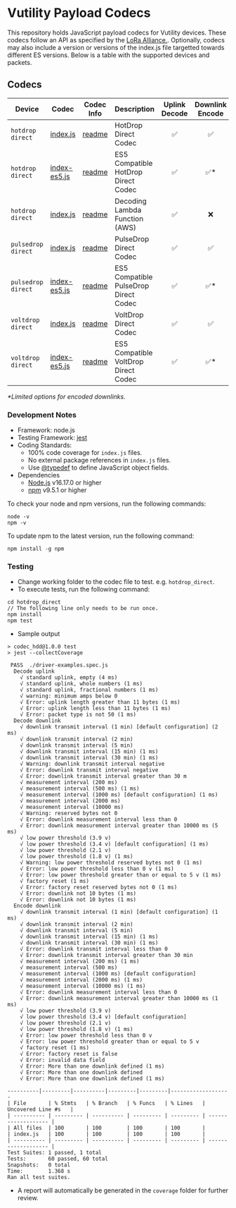 # Vutility Payload Codecs

This repository holds JavaScript payload codecs for Vutility devices. These codecs follow an API as specified by the [LoRa Alliance.](https://resources.lora-alliance.org/document/ts013-1-0-0-payload-codec-api). Optionally, codecs may also include a version or versions of the index.js file targetted towards different ES versions. Below is a table with the supported devices and packets.

## Codecs
| Device | Codec | Codec Info | Description | Uplink Decode | Downlink Encode | Downlink Decode
| --- | --- | --- | --- | :---: | :---: | :---: |
| `hotdrop direct` | [index.js](hotdrop_direct/index.js) | [readme](hotdrop_direct/index-readme.md) | HotDrop Direct Codec | ✅ | ✅ | ✅
| `hotdrop direct` | [index-es5.js](hotdrop_direct/index-es5.js) | [readme](hotdrop_direct/index-es5-readme.md)  | ES5 Compatible HotDrop Direct Codec | ✅ | ✅* | ❌
| `hotdrop direct` | [index.js](hotdrop_direct/aws-iot-core/index.js) | [readme](hotdrop_direct/aws-iot-core/readme.md)  | Decoding Lambda Function (AWS) | ✅ | ❌ | ❌
| `pulsedrop direct` | [index.js](pulsedrop_direct/index.js) | [readme](pulsedrop_direct/index-readme.md) | PulseDrop Direct Codec | ✅ | ✅ | ✅
| `pulsedrop direct` | [index-es5.js](pulsedrop_direct/index-es5.js) | [readme](pulsedrop_direct/index-es5-readme.md)  | ES5 Compatible PulseDrop Direct Codec | ✅ | ✅* | ❌
| `voltdrop direct` | [index.js](voltdrop_direct/index.js) | [readme](voltdrop_direct/index-readme.md) | VoltDrop Direct Codec | ✅ | ✅ | ✅
| `voltdrop direct` | [index-es5.js](voltdrop_direct/index-es5.js) | [readme](voltdrop_direct/index-es5-readme.md)  | ES5 Compatible VoltDrop Direct Codec | ✅ | ✅* | ❌

*\*Limited options for encoded downlinks.*

### Development Notes
 - Framework: node.js
 - Testing Framework: [jest](https://jestjs.io/)
 - Coding Standards:
    - 100% code coverage for `index.js` files.
    - No external package references in `index.js` files.
    - Use [@typedef](https://jsdoc.app/tags-typedef.html) to define JavaScript object fields.
 - Dependencies
    - [Node.js](https://nodejs.org/en/download) v16.17.0 or higher
    - [npm](https://docs.npmjs.com/downloading-and-installing-node-js-and-npm) v9.5.1 or higher

To check your node and npm versions, run the following commands:

```
node -v
npm -v
```

To update npm to the latest version, run the following command:

```
npm install -g npm
```

### Testing

- Change working folder to the codec file to test. e.g. `hotdrop_direct`.
- To execute tests, run the following command:

```
cd hotdrop_direct
// The following line only needs to be run once.
npm install
npm test
```

- Sample output

```
> codec_hdd@1.0.0 test
> jest --collectCoverage

 PASS  ./driver-examples.spec.js
  Decode uplink
    √ standard uplink, empty (4 ms)
    √ standard uplink, whole numbers (1 ms)
    √ standard uplink, fractional numbers (1 ms)
    √ warning: minimum amps below 0
    √ Error: uplink length greater than 11 bytes (1 ms)
    √ Error: uplink length less than 11 bytes (1 ms)
    √ Error: packet type is not 50 (1 ms)
  Decode downlink
    √ downlink transmit interval (1 min) [default configuration] (2 ms)
    √ downlink transmit interval (2 min)
    √ downlink transmit interval (5 min)
    √ downlink transmit interval (15 min) (1 ms)
    √ downlink transmit interval (30 min) (1 ms)
    √ Warning: downlink transmit interval negative
    √ Error: downlink transmit interval negative
    √ Error: downlink transmit interval greater than 30 m
    √ measurement interval (200 ms)
    √ measurement interval (500 ms) (1 ms)
    √ measurement interval (1000 ms) [default configuration] (1 ms)
    √ measurement interval (2000 ms)
    √ measurement interval (10000 ms)
    √ Warning: reserved bytes not 0
    √ Error: downlink measurement interval less than 0
    √ Error: downlink measurement interval greater than 10000 ms (5 ms)
    √ low power threshold (3.9 v)
    √ low power threshold (3.4 v) [default configuration] (1 ms)
    √ low power threshold (2.1 v)
    √ low power threshold (1.8 v) (1 ms)
    √ Warning: low power threshold reserved bytes not 0 (1 ms)
    √ Error: low power threshold less than 0 v (1 ms)
    √ Error: low power threshold greater than or equal to 5 v (1 ms)
    √ factory reset (1 ms)
    √ Error: factory reset reserved bytes not 0 (1 ms)
    √ Error: downlink not 10 bytes (1 ms)
    √ Error: downlink not 10 bytes (1 ms)
  Encode downlink
    √ downlink transmit interval (1 min) [default configuration] (1 ms)
    √ downlink transmit interval (2 min)
    √ downlink transmit interval (5 min)
    √ downlink transmit interval (15 min) (1 ms)
    √ downlink transmit interval (30 min) (1 ms)
    √ Error: downlink transmit interval less than 0
    √ Error: downlink transmit interval greater than 30 min
    √ measurement interval (200 ms) (1 ms)
    √ measurement interval (500 ms)
    √ measurement interval (1000 ms) [default configuration]
    √ measurement interval (2000 ms) (1 ms)
    √ measurement interval (10000 ms) (1 ms)
    √ Error: downlink measurement interval less than 0
    √ Error: downlink measurement interval greater than 10000 ms (1 ms)
    √ low power threshold (3.9 v)
    √ low power threshold (3.4 v) [default configuration]
    √ low power threshold (2.1 v)
    √ low power threshold (1.8 v) (1 ms)
    √ Error: low power threshold less than 0 v
    √ Error: low power threshold greater than or equal to 5 v
    √ factory reset (1 ms)
    √ Error: factory reset is false
    √ Error: invalid data field
    √ Error: More than one downlink defined (1 ms)
    √ Error: More than one downlink defined
    √ Error: More than one downlink defined (1 ms)

----------|---------|----------|---------|---------|-------------------
| File       | % Stmts   | % Branch   | % Funcs   | % Lines   | Uncovered Line #s   |
| ---------- | --------- | ---------- | --------- | --------- | ------------------- |
| All files  | 100       | 100        | 100       | 100       |
| index.js   | 100       | 100        | 100       | 100       |
| ---------- | --------- | ---------- | --------- | --------- | ------------------- |
Test Suites: 1 passed, 1 total
Tests:       60 passed, 60 total
Snapshots:   0 total
Time:        1.368 s
Ran all test suites.
```

- A report will automatically be generated in the `coverage` folder for further review.
